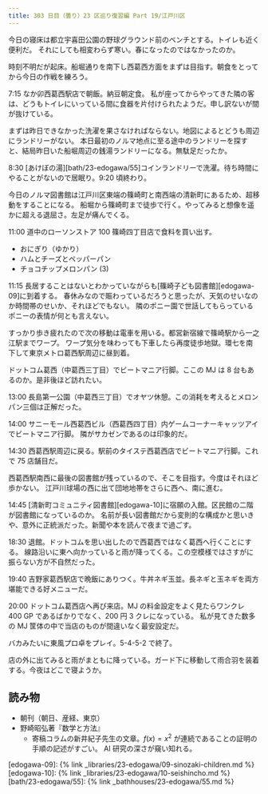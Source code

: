 ```yaml
---
title: 303 日目（曇り）23 区巡り復習編 Part 19/江戸川区
---
```


今日の寝床は都立宇喜田公園の野球グラウンド前のベンチとする。トイレも近く便利だ。
それにしても相変わらず寒い。春になったのではなかったのか。

時刻不明だが起床。船堀通りを南下し西葛西方面をまずは目指す。朝食をとってから今日の作戦を練ろう。

7:15 なか卯西葛西駅店で朝飯。納豆朝定食。
私が座ってからやってきた隣の客は、どうもトイレにいっている間に食器を片付けられたようだ。申し訳ないが間が抜けている。

まずは昨日できなかった洗濯を果さなければならない。地図によるとどうも周辺にランドリーがない。
本日最初のノルマ地点に至る途中のランドリーを探すと、結局昨日いた船堀周辺の銭湯ランドリーになる。無駄足だったか。

8:30 [あけぼの湯][bath/23-edogawa/55]コインランドリーで洗濯。待ち時間にやることがないので居眠り。9:20 頃終わり。

今日のノルマ図書館は江戸川区東端の篠崎町と南西端の清新町にあるため、超移動をすることになる。
船堀から篠崎町まで徒歩で行く。やってみると想像を遥かに超える退屈さ。左足が痛んでくる。

11:00 道中のローソンストア 100 篠崎四丁目店で食料を買い出す。

* おにぎり（ゆかり）
* ハムとチーズとペッパーパン
* チョコチップメロンパン (3)

11:15 長居することはないとわかっていながらも[篠崎子ども図書館][edogawa-09]に到着する。
春休みなので賑わっているだろうと思ったが、天気のせいなのか時間帯のせいか、それほどでもない。
隣のポニー園で世話してもらっているポニーの表情が何とも言えない。

すっかり歩き疲れたので次の移動は電車を用いる。都営新宿線で篠崎駅から一之江駅までワープ。
ワープ気分を味わっても下車したら再度徒歩地獄。環七を南下して東京メトロ葛西駅周辺に昼到着。

ドットコム葛西（中葛西三丁目）でビートマニア行脚。ここの MJ は 8 台もあるのか。是非後ほど訪れたい。

13:00 長島第一公園（中葛西三丁目）でオヤツ休憩。この消耗を考えるとメロンパン三個は正解だった。

14:00 サニーモール西葛西ビル（西葛西四丁目）内ゲームコーナーキャッツアイでビートマニア行脚。
隣がサカゼンであるのは印象的だ。

14:30 西葛西駅周辺に戻る。駅前のタイステ西葛西店でビートマニア行脚。これで 75 店舗目だ。

西葛西駅南西に最後の図書館が残っているので、そこを目指す。今度はそれほど歩かない。
江戸川球場の西に出て団地地帯をさらに西へ、南に進む。

14:45 [清新町コミュニティ図書館][edogawa-10]に宿願の入館。区民館の二階が図書館になっているのか。
名前が長い図書館だから変則的な構成かと思いきや、意外に正統派だった。新聞や本を読んで夜まで過ごす。

18:30 退館。ドットコムを思い出したので西葛西ではなく葛西へ行くことにする。
線路沿いに東へ向かっていると雨が降ってくる。この空模様ではさすがに振らない方が不自然だった。

19:40 吉野家葛西駅店で晩飯にありつく。牛丼ネギ玉並。長ネギと玉ネギを両方堪能できる好メニューだ。

20:00 ドットコム葛西店へ再び来店。MJ の料金設定をよく見たらワンクレ 400 GP であるばかりでなく、200 円 3 クレになっている。
私が見てきた数多の MJ 筐体の中で当店のものが間違いなく最安設定だ。

バカみたいに東風プロ卓をプレイ。5-4-5-2 で終了。

店の外に出てみると雨がまともに降っている。ガード下に移動して雨合羽を装着する。今夜はどこで寝ようか。

## 読み物

* 朝刊（朝日、産経、東京）
* 野崎昭弘著『数学と方法』
  * 寄稿コラムの新井紀子先生の文章。$f(x) = x^2$ が連続であることの証明の手順の記述がすごい。
    AI 研究の深さが窺い知れる。

[edogawa-09]: {% link _libraries/23-edogawa/09-sinozaki-children.md %}
[edogawa-10]: {% link _libraries/23-edogawa/10-seishincho.md %}
[bath/23-edogawa/55]: {% link _bathhouses/23-edogawa/55.md %}
